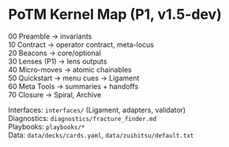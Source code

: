 <!-- KERNEL_MAP.md -->
# PoTM Kernel Map (P1, v1.5-dev)

00 Preamble → invariants  
10 Contract → operator contract, meta-locus  
20 Beacons → core/optional  
30 Lenses (P1) → lens outputs  
40 Micro-moves → atomic chainables  
50 Quickstart → menu cues → Ligament  
60 Meta Tools → summaries + handoffs  
70 Closure → Spiral, Archive

Interfaces: `interfaces/` (Ligament, adapters, validator)  
Diagnostics: `diagnostics/fracture_finder.md`  
Playbooks: `playbooks/*`  
Data: `data/decks/cards.yaml`, `data/zuihitsu/default.txt`
